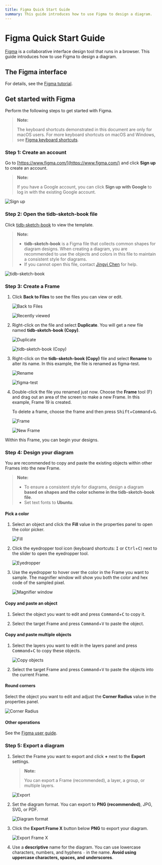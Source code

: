 ```yaml
---
title: Figma Quick Start Guide
summary: This guide introduces how to use Figma to design a diagram.
---
```


# Figma Quick Start Guide

[Figma](https://www.figma.com/) is a collaborative interface design tool that runs in a browser. This guide introduces how to use Figma to design a diagram.

## The Figma interface

For details, see the [Figma tutorial](https://help.figma.com/article/12-getting-familiar-with-figma).

## Get started with Figma

Perform the following steps to get started with Figma.

> **Note:**
>
> The keyboard shortcuts demonstrated in this document are only for macOS users. For more keyboard shortcuts on macOS and Windows, see [Figma keyboard shortcuts](https://www.figma.com/file/ewSrIu24UagGV8JN4kQNNzMH/KEYBOARD-SHORTCUTS?node-id=0%3A1).

### Step 1: Create an account

Go to [https://www.figma.com/](https://www.figma.com/) and click **Sign up** to create an account.

> **Note:**
>
> If you have a Google account, you can click **Sign up with Google** to log in with the existing Google account.

![Sign up](/media/figma-guide/sign-up.png)

### Step 2: Open the tidb-sketch-book file

Click [tidb-sketch-book](https://www.figma.com/file/hNoQeZdKbqQ6gwyOy5cmLz/tidb-sketch-book-2020-2.0) to view the template.

> **Note:**
>
> - **tidb-sketch-book** is a Figma file that collects common shapes for diagram designs. When creating a diagram, you are recommended to use the objects and colors in this file to maintain a consistent style for diagrams.
> - If you cannot open this file, contact [Jingyi Chen](mailto:chenjingyi@pingcap.com) for help.

![tidb-sketch-book](/media/figma-guide/tidb-sketch-book.png)

### Step 3: Create a Frame

1. Click **Back to Files** to see the files you can view or edit.

    ![Back to Files](/media/figma-guide/back-to-files.png)

    ![Recently viewed](/media/figma-guide/recently-viewed.png)

2. Right-click on the file and select **Duplicate**. You will get a new file named **tidb-sketch-book (Copy)**.

    ![Duplicate](/media/figma-guide/duplicate.png)

    ![tidb-sketch-book (Copy)](/media/figma-guide/tidb-sketch-book-copy.png)

3. Right-click on the **tidb-sketch-book (Copy)** file and select **Rename** to alter its name. In this example, the file is renamed as figma-test.

    ![Rename](/media/figma-guide/rename.png)

    ![figma-test](/media/figma-guide/figma-test.png)

4. Double-click the file you renamed just now. Choose the **Frame** tool (F) and drag out an area of the screen to make a new Frame. In this example, Frame 19 is created.

    To delete a frame, choose the frame and then press <kbd>Shift</kbd>+<kbd>Command</kbd>+<kbd>G</kbd>.

    ![Frame](/media/figma-guide/frame.png)

    ![New Frame](/media/figma-guide/new-frame.png)

Within this Frame, you can begin your designs.

### Step 4: Design your diagram

You are recommended to copy and paste the existing objects within other Frames into the new Frame.

> **Note:**
>
> * To ensure a consistent style for diagrams, design a diagram **based on shapes and the color scheme in the tidb-sketch-book file**.
> * Set text fonts to **Ubuntu**.

#### Pick a color

1. Select an object and click the **Fill** value in the properties panel to open the color picker.

    ![Fill](/media/figma-guide/fill.png)

2. Click the eyedropper tool icon (keyboard shortcuts: <kbd>I</kbd> or <kbd>Ctrl</kbd>+<kbd>C</kbd>) next to the slider to open the eyedropper tool.

    ![Eyedropper](/media/figma-guide/eyedropper.png)

3. Use the eyedropper to hover over the color in the Frame you want to sample. The magnifier window will show you both the color and hex code of the sampled pixel.

    ![Magnifier window](/media/figma-guide/magnifier-window.png)

#### Copy and paste an object

1. Select the object you want to edit and press <kbd>Command</kbd>+<kbd>C</kbd> to copy it.

2. Select the target Frame and press <kbd>Command</kbd>+<kbd>V</kbd> to paste the object.

#### Copy and paste multiple objects

1. Select the layers you want to edit in the layers panel and press <kbd>Command</kbd>+<kbd>C</kbd> to copy these objects.

    ![Copy objects](/media/figma-guide/copy-objects.png)

2. Select the target Frame and press <kbd>Command</kbd>+<kbd>V</kbd> to paste the objects into the current Frame.

#### Round corners

Select the object you want to edit and adjust the **Corner Radius** value in the properties panel.

![Corner Radius](/media/figma-guide/corner-radius.png)

#### Other operations

See the [Figma user guide](https://help.figma.com/category/9-getting-started).

### Step 5: Export a diagram

1. Select the Frame you want to export and click **+** next to the **Export** settings.

    > **Note:**
    >
    > You can export a Frame (recommended), a layer, a group, or multiple layers.

    ![Export](/media/figma-guide/export.png)

2. Set the diagram format. You can export to **PNG (recommended)**, JPG, SVG, or PDF.

    ![Diagram format](/media/figma-guide/figure-format.png)

3. Click the **Export Frame X** button below **PNG** to export your diagram.

    ![Export Frame X](/media/figma-guide/export-frame-x.png)

4. Use a **descriptive** name for the diagram. You can use lowercase characters, numbers, and hyphens `-` in the name. **Avoid using uppercase characters, spaces, and underscores**.

